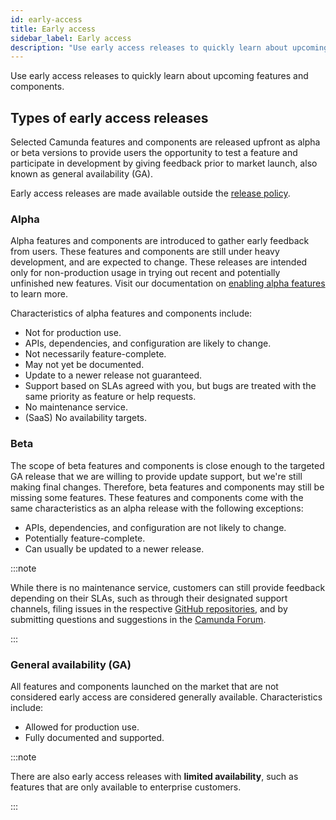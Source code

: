 ```yaml
---
id: early-access
title: Early access
sidebar_label: Early access
description: "Use early access releases to quickly learn about upcoming features and components."
---
```


Use early access releases to quickly learn about upcoming features and components.

## Types of early access releases

Selected Camunda features and components are released upfront as alpha or beta versions to provide users the opportunity to test a feature and participate in development by giving feedback prior to market launch, also known as general availability (GA).

Early access releases are made available outside the [release policy](/reference/release-policy.md).

### Alpha

Alpha features and components are introduced to gather early feedback from users. These features and components are still under heavy development, and are expected to change. These releases are intended only for non-production usage in trying out recent and potentially unfinished new features. Visit our documentation on [enabling alpha features](/components/console/manage-organization/enable-alpha-features.md) to learn more.

Characteristics of alpha features and components include:

- Not for production use.
- APIs, dependencies, and configuration are likely to change.
- Not necessarily feature-complete.
- May not yet be documented.
- Update to a newer release not guaranteed.
- Support based on SLAs agreed with you, but bugs are treated with the same priority as feature or help requests.
- No maintenance service.
- (SaaS) No availability targets.

### Beta

The scope of beta features and components is close enough to the targeted GA release that we are willing to provide update support, but we're still making final changes. Therefore, beta features and components may still be missing some features. These features and components come with the same characteristics as an alpha release with the following exceptions:

- APIs, dependencies, and configuration are not likely to change.
- Potentially feature-complete.
- Can usually be updated to a newer release.

:::note

While there is no maintenance service, customers can still provide feedback depending on their SLAs, such as through their designated support channels, filing issues in the respective [GitHub repositories](https://github.com/camunda), and by submitting questions and suggestions in the [Camunda Forum](https://forum.camunda.io/).

:::

### General availability (GA)

All features and components launched on the market that are not considered early access are considered generally available. Characteristics include:

- Allowed for production use.
- Fully documented and supported.

:::note

There are also early access releases with **limited availability**, such as features that are only available to enterprise customers.

:::
